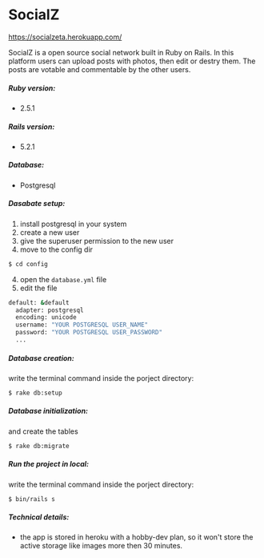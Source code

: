 # SocialZ
https://socialzeta.herokuapp.com/

SocialZ is a open source social network built in Ruby on Rails. In this platform users can upload posts with photos, then edit or destry them. The posts are votable and commentable by the other users.

##### Ruby version: 
* 2.5.1
##### Rails version: 
* 5.2.1
##### Database: 
* Postgresql
##### Dasabate setup: 
1) install postgresql in your system
2) create a new user
3) give the superuser permission to the new user
5) move to the config dir
```sh
$ cd config
```
4) open the `database.yml` file
5) edit the file
```sh
default: &default
  adapter: postgresql
  encoding: unicode
  username: "YOUR POSTGRESQL USER_NAME"
  password: "YOUR POSTGRESQL USER_PASSWORD"
  ...
  ```
##### Database creation: 
write the terminal command inside the porject directory:
```sh
$ rake db:setup
```
##### Database initialization: 
and create the tables
```sh
$ rake db:migrate
```
##### Run the project in local:
write the terminal command inside the porject directory:
```sh
$ bin/rails s
```

##### Technical details: 
* the app is stored in heroku with a hobby-dev plan, so it won't store the active storage like images more then 30 minutes.